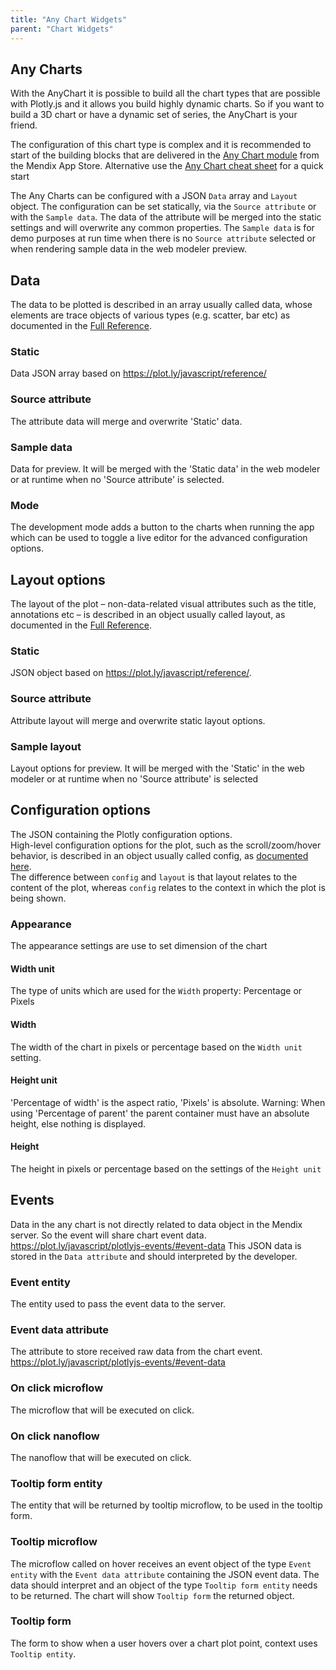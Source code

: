 ```yaml
---
title: "Any Chart Widgets"
parent: "Chart Widgets"
---
```


## Any Charts
With the AnyChart it is possible to build all the chart types that are possible with Plotly.js and it allows you build highly dynamic charts. So if you want to build a 3D chart or have a dynamic set of series, the AnyChart is your friend.

The configuration of this chart type is complex and it is recommended to start of the building blocks that are delivered in the [Any Chart module](https://appstore.home.mendix.com/link/app/106517/) from the Mendix App Store. Alternative use the [Any Chart cheat sheet](./charts-any-cheat-sheet) for a quick start

The Any Charts can be configured with a JSON `Data` array and `Layout` object. The configuration can be set statically, via the `Source attribute` or with the `Sample data`. The data of the attribute will be merged into the static settings and will overwrite any common properties. The `Sample data` is for demo purposes at run time when there is no `Source attribute` selected or when rendering sample data in the web modeler preview.

## Data
The data to be plotted is described in an array usually called data, whose elements are trace objects of various types (e.g. scatter, bar etc) as documented in the [Full Reference](https://plot.ly/javascript/reference).

### Static
Data JSON array based on https://plot.ly/javascript/reference/

### Source attribute
The attribute data will merge and overwrite 'Static' data.

### Sample data
Data for preview. It will be merged with the 'Static data' in the web modeler or at runtime when no 'Source attribute' is selected.

### Mode
The development mode adds a button to the charts when running the app which can be used to toggle a live editor for the advanced configuration options.

## Layout options
The layout of the plot – non-data-related visual attributes such as the title, annotations etc – is described in an object usually called layout, as documented in the [Full Reference](https://plot.ly/javascript/reference/#layout).

### Static
JSON object based on https://plot.ly/javascript/reference/.

### Source attribute
Attribute layout will merge and overwrite static layout options.

### Sample layout
Layout options for preview. It will be merged with the 'Static' in the web modeler or at runtime when no 'Source attribute' is selected

## Configuration options
The JSON containing the Plotly configuration options.  
High-level configuration options for the plot, such as the scroll/zoom/hover behavior, is described in an object usually called config, as [documented here](https://plot.ly/javascript/configuration-options).  
The difference between `config` and `layout` is that layout relates to the content of the plot, whereas `config` relates to the context in which the plot is being shown.

### Appearance
The appearance settings are use to set dimension of the chart

#### Width unit
The type of units which are used for the `Width` property: Percentage or Pixels

#### Width
The width of the chart in pixels or percentage based on the `Width unit` setting.

#### Height unit
'Percentage of width' is the aspect ratio, 'Pixels' is absolute. Warning: When using 'Percentage of parent' the parent container must have an absolute height, else nothing is displayed.

#### Height
The height in pixels or percentage based on the settings of the `Height unit`

## Events
Data in the any chart is not directly related to data object in the Mendix server. So the event will share chart event data. https://plot.ly/javascript/plotlyjs-events/#event-data
This JSON data is stored in the `Data attribute` and should interpreted by the developer.

### Event entity
The entity used to pass the event data to the server.

### Event data attribute
The attribute to store received raw data from the chart event. https://plot.ly/javascript/plotlyjs-events/#event-data

### On click microflow
The microflow that will be executed on click.

### On click nanoflow
The nanoflow that will be executed on click.

### Tooltip form entity
The entity that will be returned by tooltip microflow, to be used in the tooltip form.

### Tooltip microflow
The microflow called on hover receives an event object of the type `Event entity` with the `Event data attribute` containing the JSON event data. The data should interpret and an object of the type `Tooltip form entity` needs to be returned. The chart will show `Tooltip form` the returned object.

### Tooltip form
The form to show when a user hovers over a chart plot point, context uses `Tooltip entity`.

